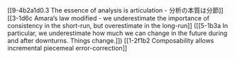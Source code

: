 [[9-4b2a1d0.3 The essence of analysis is articulation - 分析の本質は分節]]
	[[3-1d6c Amara’s law modified - we underestimate the importance of consistency in the short-run, but overestimate in the long-run]] ([[5-1b3a In particular, we underestimate how much we can change in the future during and after downturns. Things change.]])
		[[1-2f1b2 Composability allows incremental piecemeal error-correction]]

